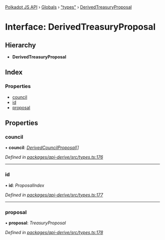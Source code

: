 [Polkadot JS API](../README.md) › [Globals](../globals.md) › ["types"](../modules/_types_.md) › [DerivedTreasuryProposal](_types_.derivedtreasuryproposal.md)

# Interface: DerivedTreasuryProposal

## Hierarchy

* **DerivedTreasuryProposal**

## Index

### Properties

* [council](_types_.derivedtreasuryproposal.md#council)
* [id](_types_.derivedtreasuryproposal.md#id)
* [proposal](_types_.derivedtreasuryproposal.md#proposal)

## Properties

###  council

• **council**: *[DerivedCouncilProposal](_types_.derivedcouncilproposal.md)[]*

*Defined in [packages/api-derive/src/types.ts:176](https://github.com/polkadot-js/api/blob/77bf33b4e/packages/api-derive/src/types.ts#L176)*

___

###  id

• **id**: *ProposalIndex*

*Defined in [packages/api-derive/src/types.ts:177](https://github.com/polkadot-js/api/blob/77bf33b4e/packages/api-derive/src/types.ts#L177)*

___

###  proposal

• **proposal**: *TreasuryProposal*

*Defined in [packages/api-derive/src/types.ts:178](https://github.com/polkadot-js/api/blob/77bf33b4e/packages/api-derive/src/types.ts#L178)*
